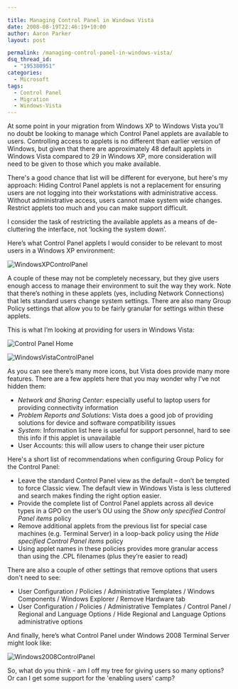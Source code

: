 ```yaml
---

title: Managing Control Panel in Windows Vista
date: 2008-08-19T22:46:19+10:00
author: Aaron Parker
layout: post

permalink: /managing-control-panel-in-windows-vista/
dsq_thread_id:
  - "195380951"
categories:
  - Microsoft
tags:
  - Control Panel
  - Migration
  - Windows-Vista
---
```

At some point in your migration from Windows XP to Windows Vista you’ll no doubt be looking to manage which Control Panel applets are available to users. Controlling access to applets is no different than earlier version of Windows, but given that there are approximately 48 default applets in Windows Vista compared to 29 in Windows XP, more consideration will need to be given to those which you make available.

There's a good chance that list will be different for everyone, but here's my approach: Hiding Control Panel applets is not a replacement for ensuring users are not logging into their workstations with administrative access. Without administrative access, users cannot make system wide changes. Restrict applets too much and you can make support difficult.

I consider the task of restricting the available applets as a means of de-cluttering the interface, not ‘locking the system down’.

Here’s what Control Panel applets I would consider to be relevant to most users in a Windows XP environment:

![WindowsXPControlPanel]({{site.baseurl}}/media/2008/08/windowsxpcontrolpanel.png)

A couple of these may not be completely necessary, but they give users enough access to manage their environment to suit the way they work. Note that there’s nothing in these applets (yes, including Network Connections) that lets standard users change system settings. There are also many Group Policy settings that allow you to be fairly granular for settings within these applets.

This is what I’m looking at providing for users in Windows Vista:

![Control Panel Home]({{site.baseurl}}/media/2008/08/controlpanelhome.png)

![WindowsVistaControlPanel]({{site.baseurl}}/media/2008/08/windowsvistacontrolpanel.png)

As you can see there’s many more icons, but Vista does provide many more features. There are a few applets here that you may wonder why I’ve not hidden them:

  * _Network and Sharing Center_: especially useful to laptop users for providing connectivity information
  * _Problem Reports and Solutions_: Vista does a good job of providing solutions for device and software compatibility issues
  * _System_: Information list here is useful for support personnel, hard to see this info if this applet is unavailable
  * User Accounts: this will allow users to change their user picture

Here's a short list of recommendations when configuring Group Policy for the Control Panel:

  * Leave the standard Control Panel view as the default – don’t be tempted to force Classic view. The default view in Windows Vista is less cluttered and search makes finding the right option easier.
  * Provide the complete list of Control Panel applets across all device types in a GPO on the user’s OU using the _Show only specified Control Panel items_ policy
  * Remove additional applets from the previous list for special case machines (e.g. Terminal Server) in a loop-back policy using the _Hide specified Control Panel items_ policy
  * Using applet names in these policies provides more granular access than using the .CPL filenames (plus they’re easier to read)

There are also a couple of other settings that remove options that users don't need to see:

  * User Configuration / Policies / Administrative Templates / Windows Components / Windows Explorer / Remove Hardware tab
  * User Configuration / Policies / Administrative Templates / Control Panel / Regional and Language Options / Hide Regional and Language Options administrative options

And finally, here’s what Control Panel under Windows 2008 Terminal Server might look like:

![Windows2008ControlPanel]({{site.baseurl}}/media/2008/08/windows2008controlpanel.png)

So, what do you think - am I off my tree for giving users so many options? Or can I get some support for the 'enabling users' camp?